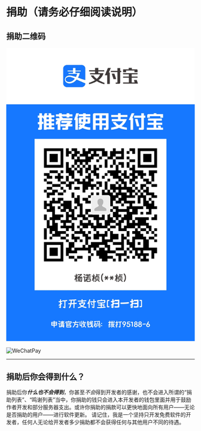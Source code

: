 # 捐助（请务必仔细阅读说明）

## 捐助二维码

![alipay](/donate/alipay.jpg "支付宝")

![WeChatPay](/donate/wcp.jpg "微信支付/Wechat Pay")

---

## 捐助后你会得到什么？

捐助后你***什么也不会得到***，你甚至*不会*得到开发者的感谢，也不会进入所谓的“捐助列表”、“鸣谢列表”当中，你捐助的钱只会进入本开发者的钱包里面并用于鼓励作者开发和部分服务器支出。或许你捐助的捐款可以更快地面向所有用户——无论是否捐助的用户——进行软件更新。
请记住，我是一个坚持只开发免费软件的开发者，任何人无论给开发者多少捐助都不会获得任何与其他用户不同的待遇。